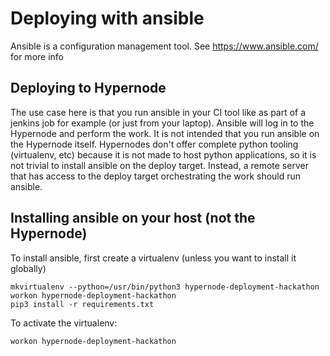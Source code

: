 # Deploying with ansible

Ansible is a configuration management tool. See https://www.ansible.com/ for more info

## Deploying to Hypernode

The use case here is that you run ansible in your CI tool like as part of a jenkins job for example (or just from your laptop). Ansible will log in to the Hypernode and perform the work. It is not intended that you run ansible on the Hypernode itself. Hypernodes don't offer complete python tooling (virtualenv, etc) because it is not made to host python applications, so it is not trivial to install ansible on the deploy target. Instead, a remote server that has access to the deploy target orchestrating the work should run ansible.


## Installing ansible on your host (not the Hypernode)

To install ansible, first create a virtualenv (unless you want to install it globally)

```
mkvirtualenv --python=/usr/bin/python3 hypernode-deployment-hackathon
workon hypernode-deployment-hackathon
pip3 install -r requirements.txt
```

To activate the virtualenv:
```
workon hypernode-deployment-hackathon
```


